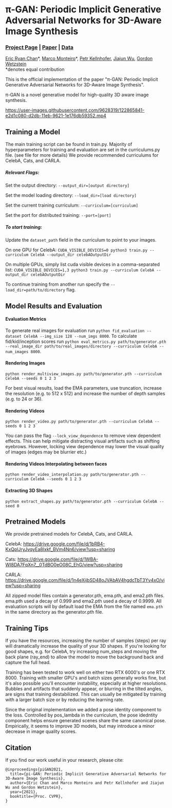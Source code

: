 # π-GAN: Periodic Implicit Generative Adversarial Networks for 3D-Aware Image Synthesis
### [Project Page](https://marcoamonteiro.github.io/pi-GAN-website/) | [Paper](https://arxiv.org/pdf/2012.00926.pdf) | [Data]()
[Eric Ryan Chan](https://ericryanchan.github.io/about.html)\*,
[Marco Monteiro](https://twitter.com/MonteiroAMarco)\*,
[Petr Kellnhofer](https://kellnhofer.xyz/),
[Jiajun Wu](https://jiajunwu.com/),
[Gordon Wetzstein](https://stanford.edu/~gordonwz/)<br>
\*denotes equal contribution

This is the official implementation of the paper "π-GAN: Periodic Implicit Generative Adversarial Networks for 3D-Aware Image Synthesis".

π-GAN is a novel generative model for high-quality 3D aware image synthesis.

https://user-images.githubusercontent.com/9628319/122865841-e2d1c080-d2db-11eb-9621-1e176db59352.mp4

## Training a Model

The main training script can be found in train.py. Majority of hyperparameters for training and evaluation are set in the curriculums.py file. (see file for more details) We provide recommended curriculums for CelebA, Cats, and CARLA.

##### Relevant Flags:

Set the output directory:
`--output_dir=[output directory]`

Set the model loading directory:
`--load_dir=[load directory]`

Set the current training curriculum:
`--curriculum=[curriculum]`

Set the port for distributed training:
`--port=[port]`


##### To start training:

Update the `dataset_path` field in the curriculum to point to your images.

On one GPU for CelebA:
`CUDA_VISIBLE_DEVICES=0 python3 train.py --curriculum CelebA --output_dir celebAOutputDir`

On multiple GPUs, simply list cuda visible devices in a comma-separated list:
`CUDA_VISIBLE_DEVICES=1,3 python3 train.py --curriculum CelebA --output_dir celebAOutputDir`

To continue training from another run specify the `--load_dir=path/to/directory` flag. 

## Model Results and Evaluation

#### Evaluation Metrics
To generate real images for evaluation run
`python fid_evaluation --dataset CelebA --img_size 128 --num_imgs 8000`.
To calculate fid/kid/inception scores run
`python eval_metrics.py path/to/generator.pth --real_image_dir path/to/real_images/directory --curriculum CelebA --num_images 8000`.


#### Rendering Images
`python render_multiview_images.py path/to/generator.pth --curriculum CelebA --seeds 0 1 2 3`

For best visual results, load the EMA parameters, use truncation, increase the resolution (e.g. to 512 x 512) and increase the number of depth samples (e.g. to 24 or 36).

#### Rendering Videos
`python render_video.py path/to/generator.pth --curriculum CelebA --seeds 0 1 2 3`

You can pass the flag `--lock_view_dependence` to remove view dependent effects. This can help mitigate distracting visual artifacts such as shifting eyebrows. However, locking view dependence may lower the visual quality of images (edges may be blurrier etc.)

#### Rendering Videos Interpolating between faces
`python render_video_interpolation.py path/to/generator.pth --curriculum CelebA --seeds 0 1 2 3`

#### Extracting 3D Shapes

`python extract_shapes.py path/to/generator.pth --curriculum CelebA --seed 0`

## Pretrained Models
We provide pretrained models for CelebA, Cats, and CARLA.

CelebA: https://drive.google.com/file/d/1bRB4-KxQplJryJvqyEa8Ixkf_BVm4Nn6/view?usp=sharing

Cats: https://drive.google.com/file/d/1WBA-WI8DA7FqXn7__0TdBO0eO08C_EhG/view?usp=sharing

CARLA: https://drive.google.com/file/d/1n4eXijbSD48oJVAbAV4hgdcTbT3Yv4xO/view?usp=sharing

All zipped model files contain a generator.pth, ema.pth, and ema2.pth files. ema.pth used a decay of 0.999 and ema2.pth used a decay of 0.9999. All evaluation scripts will by default load the EMA from the file named `ema.pth` in the same directory as the generator.pth file.

## Training Tips

If you have the resources, increasing the number of samples (steps) per ray will dramatically increase the quality of your 3D shapes. If you're looking for good shapes, e.g. for CelebA, try increasing num_steps and moving the back plane (ray_end) to allow the model to move the background back and capture the full head.

Training has been tested to work well on either two RTX 6000's or one RTX 8000. Training with smaller GPU's and batch sizes generally works fine, but it's also possible you'll encounter instability, especially at higher resolutions. Bubbles and artifacts that suddenly appear, or blurring in the tilted angles, are signs that training destabilized. This can usually be mitigated by training with a larger batch size or by reducing the learning rate.

Since the original implementation we added a pose identity component to the loss. Controlled by pos_lambda in the curriculum, the pose idedntity component helps ensure generated scenes share the same canonical pose. Empirically, it seems to improve 3D models, but may introduce a minor decrease in image quality scores.

## Citation

If you find our work useful in your research, please cite:
```
@inproceedings{piGAN2021,
  title={pi-GAN: Periodic Implicit Generative Adversarial Networks for 3D-Aware Image Synthesis},
  author={Eric Chan and Marco Monteiro and Petr Kellnhofer and Jiajun Wu and Gordon Wetzstein},
  year={2021},
  booktitle={Proc. CVPR},
}
```